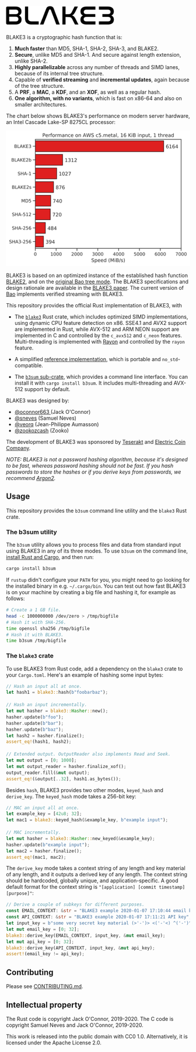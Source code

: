 # <a href="#"><img src="media/BLAKE3.svg" alt="BLAKE3" height=50></a>

BLAKE3 is a cryptographic hash function that is:

1. **Much faster** than MD5, SHA-1, SHA-2, SHA-3, and BLAKE2.
1. **Secure**, unlike MD5 and SHA-1. And secure against length
   extension, unlike SHA-2.
1. **Highly parallelizable** across any number of threads and SIMD
   lanes, because of its internal tree structure.
1. Capable of **verified streaming** and **incremental updates**, again
   because of the tree structure.
1. A **PRF**, a **MAC**, a **KDF**, and an **XOF**, as well as a regular
   hash.
1. **One algorithm, with no variants**, which is fast on x86-64 and also
   on smaller architectures.

The chart below shows BLAKE3's performance on modern server hardware, an
Intel Cascade Lake-SP 8275CL processor:

<p align="center">
<img src="media/speed.svg" alt="performance graph">
</p>

BLAKE3 is based on an optimized instance of the established hash
function [BLAKE2](https://blake2.net), and on the [original Bao tree
mode](https://github.com/oconnor663/bao/blob/master/docs/spec_0.9.1.md).
The BLAKE3 specifications and design rationale are available in the
[BLAKE3 paper](https://github.com/BLAKE3-team/BLAKE3-specs/). The
current version of [Bao](https://github.com/oconnor663/bao) implements
verified streaming with BLAKE3.

This repository provides the official Rust implementation of BLAKE3,
with

* The [`blake3`](https://crates.io/crates/blake3) Rust crate, which
  includes optimized SIMD implementations, using dynamic CPU feature
  detection on x86. SSE4.1 and AVX2 support are implemented in Rust,
  while AVX-512 and ARM NEON support are implemented in C and controlled
  by the `c_avx512` and `c_neon` features. Multi-threading is
  implemented with [Rayon](https://github.com/rayon-rs/rayon) and
  controlled by the `rayon` feature. 

* A simplified [reference
  implementation](reference_impl/reference_impl.rs), which is portable
  and `no_std`-compatible.

* The [`b3sum` sub-crate](./b3sum), which provides a command line
  interface. You can install it with `cargo install b3sum`. It includes
  multi-threading and AVX-512 support by default.


BLAKE3 was designed by:

* [@oconnor663 ](https://github.com/oconnor663) (Jack O'Connor)
* [@sneves](https://github.com/sneves) (Samuel Neves)
* [@veorq](https://github.com/veorq) (Jean-Philippe Aumasson)
* [@zookozcash](https://github.com/zookozcash) (Zooko)

The development of BLAKE3 was sponsored by
[Teserakt](https://teserakt.io) and [Electric Coin Company](https://electriccoin.co).

*NOTE: BLAKE3 is not a password hashing algorithm, because it's
designed to be fast, whereas password hashing should not be fast. If you
hash passwords to store the hashes or if you derive keys from passwords,
we recommend [Argon2](https://github.com/P-H-C/phc-winner-argon2).*

## Usage

This repository provides the `b3sum` command line utility and the
`blake3` Rust crate.

### The b3sum utility

The `b3sum` utility allows you to process files and data from standard
input using BLAKE3 in any of its three modes.
To use `b3sum` on the command line, [install Rust and
Cargo](https://doc.rust-lang.org/cargo/getting-started/installation.html),
and then run:

```bash
cargo install b3sum
```

If `rustup` didn't configure your `PATH` for you, you might need to go
looking for the installed binary in e.g. `~/.cargo/bin`. You can test
out how fast BLAKE3 is on your machine by creating a big file and
hashing it, for example as follows:

```bash
# Create a 1 GB file.
head -c 1000000000 /dev/zero > /tmp/bigfile
# Hash it with SHA-256.
time openssl sha256 /tmp/bigfile
# Hash it with BLAKE3.
time b3sum /tmp/bigfile
```

### The `blake3` crate

To use BLAKE3 from Rust code, add a dependency on the `blake3` crate to
your `Cargo.toml`. Here's an example of hashing some input bytes:

```rust
// Hash an input all at once.
let hash1 = blake3::hash(b"foobarbaz");

// Hash an input incrementally.
let mut hasher = blake3::Hasher::new();
hasher.update(b"foo");
hasher.update(b"bar");
hasher.update(b"baz");
let hash2 = hasher.finalize();
assert_eq!(hash1, hash2);

// Extended output. OutputReader also implements Read and Seek.
let mut output = [0; 1000];
let mut output_reader = hasher.finalize_xof();
output_reader.fill(&mut output);
assert_eq!(&output[..32], hash1.as_bytes());
```

Besides `hash`, BLAKE3 provides two other modes, `keyed_hash` and
`derive_key`. The `keyed_hash` mode takes a 256-bit key:

```rust
// MAC an input all at once.
let example_key = [42u8; 32];
let mac1 = blake3::keyed_hash(&example_key, b"example input");

// MAC incrementally.
let mut hasher = blake3::Hasher::new_keyed(&example_key);
hasher.update(b"example input");
let mac2 = hasher.finalize();
assert_eq!(mac1, mac2);
```

The `derive_key` mode takes a context string of any length and key
material of any length, and it outputs a derived key of any length. The
context string should be hardcoded, globally unique, and
application-specific. A good default format for the context string is
`"[application] [commit timestamp] [purpose]"`:

```rust
// Derive a couple of subkeys for different purposes.
const EMAIL_CONTEXT: &str = "BLAKE3 example 2020-01-07 17:10:44 email key";
const API_CONTEXT: &str = "BLAKE3 example 2020-01-07 17:11:21 API key";
let input_key = b"some very secret key material (>'-')> <('-'<) ^('-')^";
let mut email_key = [0; 32];
blake3::derive_key(EMAIL_CONTEXT, input_key, &mut email_key);
let mut api_key = [0; 32];
blake3::derive_key(API_CONTEXT, input_key, &mut api_key);
assert!(email_key != api_key);
```

## Contributing

Please see [CONTRIBUTING.md](CONTRIBUTING.md).

## Intellectual property

The Rust code is copyright Jack O'Connor, 2019-2020. 
The C code is copyright Samuel Neves and Jack O'Connor, 2019-2020.

This work is released into the public domain with CC0 1.0.
Alternatively, it is licensed under the Apache License 2.0.

